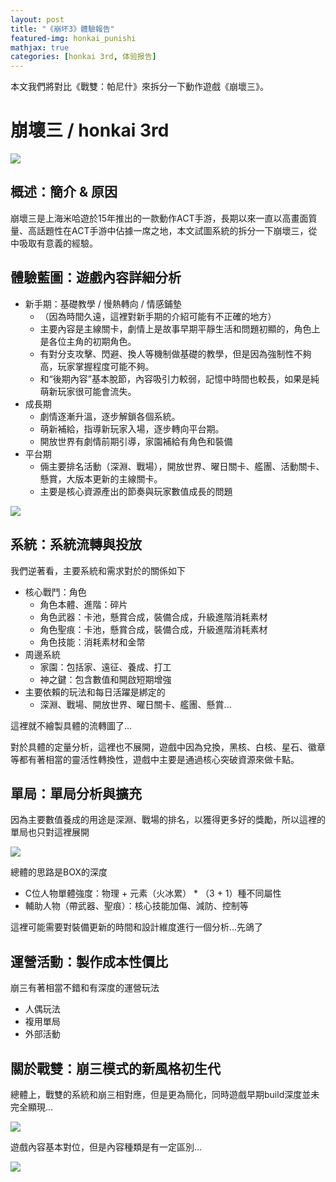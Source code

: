 ```yaml
---
layout: post
title: "《崩坏3》體驗報告"
featured-img: honkai_punishi
mathjax: true
categories: [honkai 3rd, 体验报告]
---
```


本文我們將對比《戰雙：帕尼什》來拆分一下動作遊戲《崩壞三》。

<!--more-->


# 崩壞三 / honkai 3rd

![](https://lh3.googleusercontent.com/vT54lxa-R8ccWRch8YGNrp5mAkffovySWofCf3-UwxYM3RaVyhqFUaU-dd1XKdU4xthEHuNl09MXDi29CVdzmSc7ZdtX8q-h9c1yui7UwvtqsvhblW6sxkZd07Fn5eCRmfD_hMHLCAA=w2436-h1125-no)


## 概述：簡介 & 原因

崩壞三是上海米哈遊於15年推出的一款動作ACT手游，長期以來一直以高畫面質量、高話題性在ACT手游中佔據一席之地，本文試圖系統的拆分一下崩壞三，從中吸取有意義的經驗。


## 體驗藍圖：遊戲內容詳細分析

+ 新手期：基礎教學 / 慢熱轉向 / 情感鋪墊
  + （因為時間久遠，這裡對新手期的介紹可能有不正確的地方）
  + 主要內容是主線關卡，劇情上是故事早期平靜生活和問題初顯的，角色上是各位主角的初期角色。
  + 有對分支攻擊、閃避、換人等機制做基礎的教學，但是因為強制性不夠高，玩家掌握程度可能不夠。
  + 和“後期內容”基本脫節，內容吸引力較弱，記憶中時間也較長，如果是純萌新玩家很可能會流失。
+ 成長期
  + 劇情逐漸升溫，逐步解鎖各個系統。
  + 萌新補給，指導新玩家入場，逐步轉向平台期。
  + 開放世界有劇情前期引導，家園補給有角色和裝備
+ 平台期
  + 倆主要排名活動（深淵、戰場），開放世界、曜日關卡、艦團、活動關卡、懸賞，大版本更新的主線關卡。
  + 主要是核心資源產出的節奏與玩家數值成長的問題

![](https://lh3.googleusercontent.com/Iw667i6XYi0RXgy4ChljX-eyqqaK5fCUzbNFvCE4_rWC44qnWeNvWwbhHZFHxNaQrYjynqqgZ5iimp0Pdzhb-ad4nmWFO1eJdWLEe4MovRhLJJq8BwLccilTval0ytX5VfDOIYraUlx4k3qbEwtsjKqgUrhq-co1IE4GY5VFcrwgLvAtRVkRwCU6II_kKBezd2jLHgosS7IY0ZmH_UM1ubry8GIPvICe9ch1AX5xNQMILg0bWYRIiCZhVIYQl-US4jlB6MTcM1XVo4ZfTOG5ykgcBJR-vAxtGqLPHbiEu2T9zJGmj3AUDs5UWFecV6_LmtDsG56O3FHFCX4wAAoS_Etly3atje8si5lXjGT79gmvRAm_0wDCC3aqUOBeUUzsAhq5N4y90yOaoqshC_434LMoyKHadCQlVYnmHK36M_KfoFcH1vUxyd6r5h7gcDOMcXKvbhzrDkaVikhte8sZmiCJv-GWYT88QoJtQVV9Vb1LFpw5c360TL2xxfruMOEluqtXe7e7CCaWzv_kadOOPAiRt5zIVy6PdBPiIwUgR01vHcFef5f9tPWWJza3E9a1knHgZ8jQk8iecCS-pyHZ0OY3_uJPWPFhGFymV_eSQRGTI7eVAnPUXD-8sn-ptBxcKW7mvbNodZFlGI6QfIVdgUUFaVZNmgCSCtP4gKYT9bVhxK-6SEljfkge4D3ihcqrxx5JkM1Kqdo1sx5TTXeisMUu5ItPeRlH5iX_Hhq3VPV4r3DosQ=w2436-h1125-no)


## 系統：系統流轉與投放

我們逆著看，主要系統和需求對於的關係如下

+ 核心戰鬥：角色
  + 角色本體、進階：碎片
  + 角色武器：卡池，懸賞合成，裝備合成，升級進階消耗素材
  + 角色聖痕：卡池，懸賞合成，裝備合成，升級進階消耗素材
  + 角色技能：消耗素材和金幣
+ 周邊系統
  + 家園：包括家、遠征、養成、打工
  + 神之鍵：包含數值和開啟短期增強
+ 主要依賴的玩法和每日活躍是綁定的
  + 深淵、戰場、開放世界、曜日關卡、艦團、懸賞...

這裡就不繪製具體的流轉圖了...

對於具體的定量分析，這裡也不展開，遊戲中因為兌換，黑核、白核、星石、徽章等都有著相當的靈活性轉換性，遊戲中主要是通過核心突破資源來做卡點。


## 單局：單局分析與擴充

因為主要數值養成的用途是深淵、戰場的排名，以獲得更多好的獎勵，所以這裡的單局也只對這裡展開

![](https://lh3.googleusercontent.com/R9gavVp8Ho_gmQ0o3vL6Jomqmp9v1OPP5CpB70NFaVelC9mBnYBlqUOzI5FICwyi-Ex5bh_n37l2r-sYOCyTqzkta2WWrtYNBOT4v5177QjIZVlCNYB2K7BBYro9Eeq475mQ6tjMYWdFbPtDvtqG4gRj8mzAgufBxmz09DHx90We5BNDSJkLabJ4Mg3FnjIEq-Qi7j3LG_AoRK37kF3vcrqxpVUcK0-6n10GbKzcHylCQjppyTW-CMvbPvncGfY5v5HjrW26dK_uzcbA__97a5DXB5mrXHLmG6JfbMGqImGylzArmkDKMYlbIXApBVb48JHgtx9a34gpAH9KzmN75DCWTyRjuvDKuzm6AZbcD5TQIAXI-Y9xoMdmfMxARs508oQl2EGjSp_OxVaZ7d6I6B1b0TP_EDTxFdrnex1KJhO6jQ0JXBj9LQ2wmVnN5gU2lShd8T_BFCw9nBZo1mdDWEsOBBgqHcwrRLkNVbsIvVDhLtzIFOJaL8l29Wro7kYCskwVAf_DBVNgKPZEZyTRYBDxEqk9qc7pCRdGA9_FmMyrPHoNMoAZSDBKu8jP-rMF1WsFBdSibSejQupkERpf9XvLWb_xzOFw1jZpqnsO7oGkHWBw8sC8ad1mnnsdW2d0b8EKe3A98miu7L0Iliuoi1pCK5WdXNoToPNwwuO7LjO6waIa5NVFD2D-gSQnrUzSz-bdQhql9FmMULOu0slSm0mfnW0qUvfmm35ZKtCsyDyDxCeqeA=w2436-h1125-no)

總體的思路是BOX的深度

+ C位人物單體強度：物理 + 元素（火冰累） * （3 + 1）種不同屬性
+ 輔助人物（帶武器、聖痕）：核心技能加傷、減防、控制等


這裡可能需要對裝備更新的時間和設計維度進行一個分析...先鴿了


## 運營活動：製作成本性價比

崩三有著相當不錯和有深度的運營玩法

+ 人偶玩法
+ 複用單局
+ 外部活動


## 關於戰雙：崩三模式的新風格初生代

總體上，戰雙的系統和崩三相對應，但是更為簡化，同時遊戲早期build深度並未完全顯現...

![](https://lh3.googleusercontent.com/qnk0nNmMCNr1fpLsK0fU8g4RbH3SLM1VacSFmryA6_FVECm2NOPVIrFzgyHJS_3EE5QvMFIVqiqjFgaRHzFTAwoEHoW7kb0-87-rzdItRuj9QTUZeyYaAdkIaU-5nR-rxYcI5eJ-SUMFwtCMqpVLiBx_zyCkmXENs622pTk0wv9W2A1Yc8SMYl4PSho4WTPIczOzvSTtVN-4d0X-8wdnI89zjEIeWDtMb6oM3CZg9MpLKfPMNjdFrC7aElXbUGOtxWd7BYfjTdhkBNLL7nuIL9VBpT6ykZOyQc28TsU7vOp1vpYzOdG1Y5vRKF3QOmaFj2UKlGzXvtedgUSmGENqhWhuxY7FTWDv9tfzDWai9PZcBpVqtuxFjDMiFMQJYNbJ4evjsK3YtjKxmNkJErzT7GgLel5iIqaeQ2izkykMnyu3k2wC6UBAxkMVblDDW55AgKGuaV1wLEMuEaSafAIQHyj4pS6hxel_Lj_zglPpoCuT5vrSAWX7dj2lnTz0cGyWzUbeQb2GrvoHSYgtait_mHPEiVzCLlW79bDllRBMwNUm-l_TyYdiuVEoPVzu8xbyB1re525l9GthEW8z7qrH-sCIxLzHGDCns6t4eLSXcoD3u6hXzvqsDs_pMEqfNTjJ8ylOBnEiyIXiZ4-CU-Ow8N8bc-89PaJUfpWVm3nlxSS0DQuOZoz5PhRYWbJltXlpsdyHhuWTLwzxovh0D_zR1ygr87bVUg0Tidp47BDO9gpjTR2U2A=w853-h394-no)

遊戲內容基本對位，但是內容種類是有一定區別...

![](https://lh3.googleusercontent.com/PWnMPSwOifDqgDs8h5TvjSOA3mCVUZGYmSJIgi1myqLIsr8pOEzT5H8ZnVtDi-7jMBP-ovqA91Wn-CH2vTY2IqA8flbXbQnm93dGFa4-39nHE8ID0_xWtvrjb_i5-mTZji1VRiBQToBHMqvm8EJxZxcs728J3yKBwionJ2tZt9pOr5DHNocxtXPJNJj-O_uf_nNfQzB9UaxPeX1_20z3VR9dbIii3RgJGGvBNTps4uttGRUGuL9cywik4ji05UhFAouPfca6_cnlhHVYcf_0n3zsAuyP1ekNbYZUwuaGSmzbCzuSA1L2Zs11LQn49xA27fi23KXSy1X4M2kwaMuw3zM0vsnuQw4PNEDBn--iMLfWpyPWU2OppnIq7FR3GTbk2-N-e35E8HEf8wPI8wskpxmXNCyLQ1YPbn5n0UbKupIsa0BM1AzvA0799FG4T0r1ZPTQ9I2Bbu-nnqas_vLkMM2m4Bly4EExaq7oy9Iv-5zdsOsAiltO2Y7pjuOejCo3mGj8NhDw_c-BrvILYSJxntb1dXepK07BSepJHdLMHGDi9ckqu7L_1jznUzL6_zrv3tHfIYb10n31FFR2WD1qTYqOfixnCaAM1T7abaOSDoGppdkK-8-5HbtrQ8CdT7fDd0ObMYE2ecG942Qvt-CPXmlGXPHSu0tvXUhiOMqVeR-yrwyw8VauViXYA67RaWp8gdxHNaCV5Wz9yaTj0hA_Qg39GqQ3mbzGJOkMETrEhaOVlCG_Sg=w853-h394-no)
